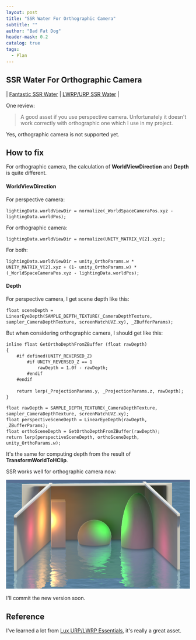 ```yaml
---
layout: post
title: "SSR Water For Orthographic Camera"
subtitle: ""
author: "Bad Fat Dog"
header-mask: 0.2
catalog: true
tags:
  - Plan
---
```


## SSR Water For Orthographic Camera

| [Fantastic SSR Water](https://assetstore.unity.com/packages/vfx/shaders/fantastic-ssr-water-154020?aid=1101l85Tr) | [LWRP/URP SSR Water](https://assetstore.unity.com/packages/vfx/shaders/lwrp-ssr-water-155402?aid=1101l85Tr) |

One review:

> A good asset if you use perspective camera. Unfortunately it doesn't work correctly with orthographic one which I use in my project.

Yes, orthographic camera is not supported yet.

## How to fix

For orthographic camera, the calculation of **WorldViewDirection** and **Depth** is quite different.

#### WorldViewDirection

For perspective camera:

```
lightingData.worldViewDir = normalize(_WorldSpaceCameraPos.xyz - lightingData.worldPos);
```

For orthographic camera:

```
lightingData.worldViewDir = normalize(UNITY_MATRIX_V[2].xyz);
```

For both:

```
lightingData.worldViewDir = unity_OrthoParams.w * UNITY_MATRIX_V[2].xyz + (1- unity_OrthoParams.w) * (_WorldSpaceCameraPos.xyz - lightingData.worldPos);
```

#### Depth

For perspective camera, I get scene depth like this:

```
float sceneDepth = LinearEyeDepth(SAMPLE_DEPTH_TEXTURE(_CameraDepthTexture, sampler_CameraDepthTexture, screenMatchUVZ.xy), _ZBufferParams);
```

But when considering orthographic camera, I should get like this:

```
inline float GetOrthoDepthFromZBuffer (float rawDepth) 
{
    #if defined(UNITY_REVERSED_Z)
        #if UNITY_REVERSED_Z == 1
            rawDepth = 1.0f - rawDepth;
        #endif
    #endif

    return lerp(_ProjectionParams.y, _ProjectionParams.z, rawDepth);
}
```

```
float rawDepth = SAMPLE_DEPTH_TEXTURE(_CameraDepthTexture, sampler_CameraDepthTexture, screenMatchUVZ.xy);
float perspectiveSceneDepth = LinearEyeDepth(rawDepth, _ZBufferParams);
float orthoSceneDepth = GetOrthoDepthFromZBuffer(rawDepth);
return lerp(perspectiveSceneDepth, orthoSceneDepth, unity_OrthoParams.w);
```

It's the same for computing depth from the result of **TransformWorldToHClip**.

SSR works well for orthographic camera now:

![](/img/ssr-water-fix/screenshot1.png)

I'll commit the new version soon.

## Reference

I've learned a lot from [Lux URP/LWRP Essentials](https://assetstore.unity.com/packages/vfx/shaders/lux-urp-lwrp-essentials-150355?aid=1101l85Tr), it's really a great asset.

